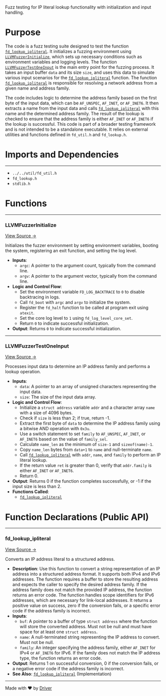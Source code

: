 <!--------------------------------------------------------------------------------->
<!-- IMPORTANT: This file is auto-generated by Driver (https://driver.ai). -------->
<!-- Manual edits may be overwritten on future commits. --------------------------->
<!--------------------------------------------------------------------------------->

Fuzz testing for IP literal lookup functionality with initialization and input handling.

# Purpose
The code is a fuzz testing suite designed to test the function [`fd_lookup_ipliteral`](<#fd_lookup_ipliteral>). It initializes a fuzzing environment using [`LLVMFuzzerInitialize`](<#llvmfuzzerinitialize>), which sets up necessary conditions such as environment variables and logging levels. The function [`LLVMFuzzerTestOneInput`](<#llvmfuzzertestoneinput>) is the main entry point for the fuzzing process. It takes an input buffer `data` and its size `size`, and uses this data to simulate various input scenarios for the [`fd_lookup_ipliteral`](<#fd_lookup_ipliteral>) function. The function [`fd_lookup_ipliteral`](<#fd_lookup_ipliteral>) is responsible for resolving a network address from a given name and address family.

The code includes logic to determine the address family based on the first byte of the input data, which can be `AF_UNSPEC`, `AF_INET`, or `AF_INET6`. It then extracts a name from the input data and calls [`fd_lookup_ipliteral`](<#fd_lookup_ipliteral>) with this name and the determined address family. The result of the lookup is checked to ensure that the address family is either `AF_INET` or `AF_INET6` if the lookup is successful. This code is part of a broader testing framework and is not intended to be a standalone executable. It relies on external utilities and functions defined in `fd_util.h` and `fd_lookup.h`.
# Imports and Dependencies

---
- `../../util/fd_util.h`
- `fd_lookup.h`
- `stdlib.h`


# Functions

---
### LLVMFuzzerInitialize<!-- {{#callable:LLVMFuzzerInitialize}} -->
[View Source →](<../../../../../src/waltz/resolv/fuzz_lookup_literal.c#L12>)

Initializes the fuzzer environment by setting environment variables, booting the system, registering an exit function, and setting the log level.
- **Inputs**:
    - `argc`: A pointer to the argument count, typically from the command line.
    - `argv`: A pointer to the argument vector, typically from the command line.
- **Logic and Control Flow**:
    - Set the environment variable `FD_LOG_BACKTRACE` to `0` to disable backtracing in logs.
    - Call `fd_boot` with `argc` and `argv` to initialize the system.
    - Register the `fd_halt` function to be called at program exit using `atexit`.
    - Set the core log level to `1` using `fd_log_level_core_set`.
    - Return `0` to indicate successful initialization.
- **Output**: Returns `0` to indicate successful initialization.


---
### LLVMFuzzerTestOneInput<!-- {{#callable:LLVMFuzzerTestOneInput}} -->
[View Source →](<../../../../../src/waltz/resolv/fuzz_lookup_literal.c#L23>)

Processes input data to determine an IP address family and performs a lookup operation.
- **Inputs**:
    - `data`: A pointer to an array of unsigned characters representing the input data.
    - `size`: The size of the input data array.
- **Logic and Control Flow**:
    - Initialize a `struct address` variable `addr` and a character array `name` with a size of 4096 bytes.
    - Check if `size` is less than 2; if true, return -1.
    - Extract the first byte of `data` to determine the IP address family using a bitwise AND operation with `0x3u`.
    - Use a switch statement to set `family` to `AF_UNSPEC`, `AF_INET`, or `AF_INET6` based on the value of `family_sel`.
    - Calculate `name_len` as the minimum of `size-1` and `sizeof(name)-1`.
    - Copy `name_len` bytes from `data+1` to `name` and null-terminate `name`.
    - Call [`fd_lookup_ipliteral`](<fd_lookup_ipliteral.c.md#fd_lookup_ipliteral>) with `addr`, `name`, and `family` to perform an IP literal lookup.
    - If the return value `ret` is greater than 0, verify that `addr.family` is either `AF_INET` or `AF_INET6`.
    - Return 0.
- **Output**: Returns 0 if the function completes successfully, or -1 if the input size is less than 2.
- **Functions Called**:
    - [`fd_lookup_ipliteral`](<fd_lookup_ipliteral.c.md#fd_lookup_ipliteral>)


# Function Declarations (Public API)

---
### fd\_lookup\_ipliteral<!-- {{#callable_declaration:fd_lookup_ipliteral}} -->
[View Source →](<../../../../../src/waltz/resolv/fuzz_lookup_literal.c#L7>)

Converts an IP address literal to a structured address.
- **Description**: Use this function to convert a string representation of an IP address into a structured address format. It supports both IPv4 and IPv6 addresses. The function requires a buffer to store the resulting address and expects the caller to specify the desired address family. If the address family does not match the provided IP address, the function returns an error code. The function handles scope identifiers for IPv6 addresses, which are necessary for link-local addresses. It returns a positive value on success, zero if the conversion fails, or a specific error code if the address family is incorrect.
- **Inputs**:
    - `buf`: A pointer to a buffer of type `struct address` where the function will store the converted address. Must not be null and must have space for at least one `struct address`.
    - `name`: A null-terminated string representing the IP address to convert. Must not be null.
    - `family`: An integer specifying the address family, either `AF_INET` for IPv4 or `AF_INET6` for IPv6. If the family does not match the IP address type, the function returns an error code.
- **Output**: Returns 1 on successful conversion, 0 if the conversion fails, or a negative error code if the address family is incorrect.
- **See Also**: [`fd_lookup_ipliteral`](<fd_lookup_ipliteral.c.md#fd_lookup_ipliteral>)  (Implementation)



---
Made with ❤️ by [Driver](https://www.driver.ai/)